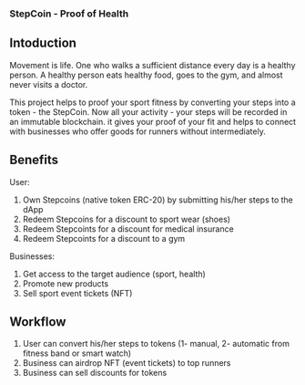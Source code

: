 ### StepCoin - Proof of Health
## Intoduction
Movement is life. One who walks a sufficient distance every day is a healthy person.  A healthy person eats healthy food, goes to the gym, and almost never visits a doctor.  

This project helps to proof your sport fitness by converting your steps into a token - the StepCoin.   Now all your activity - your steps will be recorded in an immutable blockchain. it gives your proof of your fit and helps to connect with businesses who offer goods for runners without intermediately.

## Benefits
User: 
1. Own Stepcoins (native token ERC-20) by submitting his/her steps to the dApp
2. Redeem Stepcoins for a discount to sport wear (shoes)
3. Redeem Stepcoints for a discount for medical insurance 
4. Redeem Stepcoints for a discount to a gym

Businesses:
1. Get access to the target audience (sport, health)
2. Promote new products
3. Sell sport event tickets (NFT)

## Workflow
1. User can convert his/her steps to tokens (1- manual, 2- automatic from fitness band or smart watch)
2. Business can airdrop NFT (event tickets) to top runners
3. Business can sell discounts for tokens
